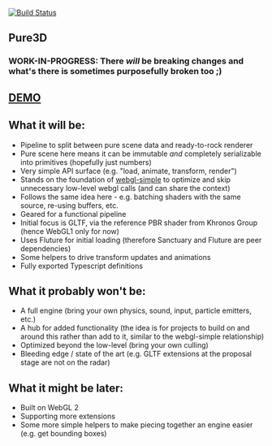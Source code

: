[![Build Status](https://travis-ci.org/dakom/pure3d.svg?branch=master)](https://travis-ci.org/dakom/pure3d)

## Pure3D

### WORK-IN-PROGRESS: There _will_ be breaking changes and what's there is sometimes purposefully broken too ;)

## [DEMO](https://dakom.github.io/pure3d/#DAMAGED_HELMET)

## What it will be:

* Pipeline to split between pure scene data and ready-to-rock renderer
* Pure scene here means it can be immutable _and_ completely serializable into primitives (hopefully just numbers)
* Very simple API surface (e.g. "load, animate, transform, render")
* Stands on the foundation of [webgl-simple](https://github.com/dakom/webgl-simple) to optimize and skip unnecessary low-level webgl calls (and can share the context)
* Follows the same idea here - e.g. batching shaders with the same source, re-using buffers, etc.
* Geared for a functional pipeline
* Initial focus is GLTF, via the reference PBR shader from Khronos Group (hence WebGL1 only for now)
* Uses Fluture for initial loading (therefore Sanctuary and Fluture are peer dependencies)
* Some helpers to drive transform updates and animations
* Fully exported Typescript definitions

## What it probably won't be:

* A full engine (bring your own physics, sound, input, particle emitters, etc.)
* A hub for added functionality (the idea is for projects to build on and around this rather than add to it, similar to the webgl-simple relationship)
* Optimized beyond the low-level (bring your own culling)
* Bleeding edge / state of the art (e.g. GLTF extensions at the proposal stage are not on the radar)

## What it might be later:

* Built on WebGL 2
* Supporting more extensions
* Some more simple helpers to make piecing together an engine easier (e.g. get bounding boxes)
